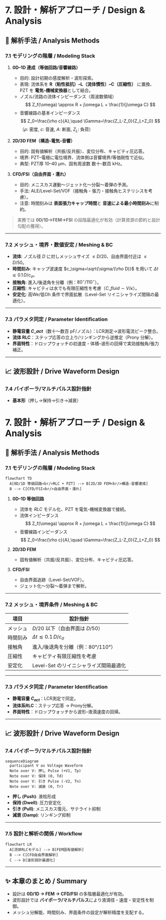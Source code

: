 # 7. 設計・解析アプローチ / Design & Analysis

## 🧪 解析手法 / Analysis Methods

### 7.1 モデリングの階層 / Modeling Stack
1. **0D–1D 連成（等価回路/音響線路）**  
   - 目的: 設計初期の感度解析・波形探索。  
   - 表現: 流体系を **R（粘性抵抗）–L（流体慣性）–C（圧縮性）** に置換、PZT を **電気–機械変換器**として結合。  
   - ノズル/流路の流体インピーダンス（周波数領域）  
     $$
     Z_f(\omega) \approx R + j\omega L + \frac{1}{j\omega C}
     $$
   - 音響線路の基本インピーダンス  
     $$
     Z_0=\frac{\rho c}{A},\quad \Gamma=\frac{Z_L-Z_0}{Z_L+Z_0}
     $$
     （$\rho$: 密度, $c$: 音速, $A$: 断面, $Z_L$: 負荷）

2. **2D/3D FEM（構造–電気–音響）**  
   - 目的: 固有値解析（共振/反共振）、変位分布、キャビティ圧応答。  
   - 境界: PZT–電極に電位境界、流体側は音響境界/等価剛性で近似。  
   - 典型: PZT厚 10–40 µm、固有周波数 数十–数百 kHz。

3. **CFD/FSI（自由界面・濡れ）**  
   - 目的: メニスカス運動～ジェット化～分裂～着弾の予測。  
   - 手法: ALE/Level-Set/VOF（接触角・張力・接触角ヒステリシスを考慮）。  
   - 注意: 時間刻みは **表面張力キャップ時間**と **音速による最小時間刻み**に制約。

> 実務では **0D/1D→FEM→FSI** の段階最適化が有効（計算資源の節約と設計勾配の獲得）。

---

### 7.2 メッシュ・境界・数値安定 / Meshing & BC
- **流体**: ノズル径 $D$ に対しメッシュサイズ $\le D/20$、自由界面付近は $\le D/50$。  
- **時間刻み**: キャップ波速度 $c_\sigma=\sqrt{\sigma/(\rho D)}$ を用いて $\Delta t \lesssim 0.1\,D/c_\sigma$。  
- **接触角**: 進入/後退角を分離（例：$80^\circ/110^\circ$）。  
- **圧縮性**: キャビティは水でも有限圧縮性を考慮（$C\_fluid\sim V/\kappa$）。  
- **安定化**: 高We/低Oh 条件で界面拡散（Level-Set リイニシャライズ間隔の最適化）。

---

### 7.3 パラメタ同定 / Parameter Identification
- **静電容量 $C\_{act}$**（数十～数百 pF/ノズル）：LCR測定→波形電流ピーク整合。  
- **流体 RLC**：ステップ応答の立上り/リンギングから逆推定（Prony 分解）。  
- **界面特性**：ドロップウォッチの初速度・体積–波形の回帰で実効接触角/張力補正。

---

## 📈 波形設計 / Drive Waveform Design

### 7.4 バイポーラ/マルチパルス設計指針
- **基本形**（押し→保持→引き→減衰）  


# 7. 設計・解析アプローチ / Design & Analysis

## 🧪 解析手法 / Analysis Methods

### 7.1 モデリングの階層 / Modeling Stack

```mermaid
flowchart TD
  A[0D/1D 等価回路<br/>RLC + PZT] --> B[2D/3D FEM<br/>構造-音響連成]
  B --> C[CFD/FSI<br/>自由界面・濡れ]
```

1. **0D–1D 等価回路**  
   - 流体を $RLC$ モデル化、PZT を電気-機械変換器で接続。  
   - 流体インピーダンス  
     $$
     Z_f(\omega) \approx R + j\omega L + \frac{1}{j\omega C}
     $$
   - 音響線路インピーダンス  
     $$
     Z_0=\frac{\rho c}{A},\quad \Gamma=\frac{Z_L-Z_0}{Z_L+Z_0}
     $$

2. **2D/3D FEM**  
   - 固有値解析（共振/反共振）、変位分布、キャビティ圧応答。  

3. **CFD/FSI**  
   - 自由界面追跡（Level-Set/VOF）。  
   - ジェット化～分裂～着弾まで解析。  

---

### 7.2 メッシュ・境界条件 / Meshing & BC

| 項目 | 設計指針 |
|------|----------|
| メッシュ | $D/20$ 以下（自由界面は $D/50$） |
| 時間刻み | $\Delta t \lesssim 0.1\,D/c_\sigma$ |
| 接触角 | 進入/後退角を分離（例：80°/110°） |
| 圧縮性 | キャビティ有限圧縮性を考慮 |
| 安定化 | Level-Set のリイニシャライズ間隔最適化 |

---

### 7.3 パラメタ同定 / Parameter Identification

- **静電容量 $C_{act}$**：LCR測定で同定。  
- **流体系RLC**：ステップ応答 → Prony分解。  
- **界面特性**：ドロップウォッチから波形–液滴速度の回帰。  

---

## 📈 波形設計 / Drive Waveform Design

### 7.4 バイポーラ/マルチパルス設計指針

```mermaid
sequenceDiagram
  participant V as Voltage Waveform
  Note over V: 押し Pulse (+V1, Tp)
  Note over V: 保持 (0, Td)
  Note over V: 引き Pulse (-V2, Tn)
  Note over V: 減衰 (0, Tr)
```

- **押し (Push)**: 液柱形成  
- **保持 (Dwell)**: 圧力安定化  
- **引き (Pull)**: メニスカス復元、サテライト抑制  
- **減衰 (Damp)**: リンギング抑制  

---

### 7.5 設計と解析の関係 / Workflow

```mermaid
flowchart LR
  A[流体RLCモデル] --> B[FEM固有値解析]
  B --> C[CFD自由界面解析]
  C --> D[波形設計最適化]
```

---

## ✨ 本章のまとめ / Summary
- 設計は **0D/1D → FEM → CFD/FSI** の多階層最適化が有効。  
- 波形設計では **バイポーラ/マルチパルス**により液滴径・速度・安定性を制御。  
- メッシュ分解能、時間刻み、界面条件の設定が解析精度を支配する。  
